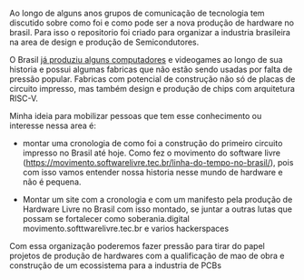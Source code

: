 Ao longo de alguns anos grupos de comunicação de tecnologia tem discutido sobre como foi e como pode ser a nova produção de hardware no brasil.
Para isso o repositorio foi criado para  organizar a industria brasileira na area de design e produção de Semicondutores.

O Brasil [já produziu alguns computadores](https://github.com/ArqueologiaDigital/PatinhoFeio) e videogames ao longo de sua historia
 e possui algumas fabricas que não estão sendo usadas por falta de pressão popular. 
 Fabricas com potencial de construção não só de placas de circuito impresso, mas também design e produção de chips com arquitetura RISC-V.

Minha ideia para mobilizar pessoas que tem esse conhecimento ou interesse nessa area é:

- montar uma cronologia de como foi a construção do primeiro circuito impresso no Brasil até hoje.
  Como fez o movimento do software livre (https://movimento.softwarelivre.tec.br/linha-do-tempo-no-brasil/),
  pois com isso vamos entender nossa historia nesse mundo de hardware e não é pequena.

- Montar um site com a cronologia e com um manifesto pela produção de Hardware Livre no Brasil
  com isso montado, se juntar a outras lutas que possam se fortalecer como soberania.digital
  movimento.softtwarelivre.tec.br e varios hackerspaces


Com essa organização poderemos fazer pressão para tirar do papel projetos de produção de hardwares com a qualificação de mao de obra e construção de um ecossistema para a industria de PCBs
